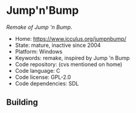 # Jump'n'Bump

_Remake of Jump 'n Bump._

- Home: https://www.icculus.org/jumpnbump/
- State: mature, inactive since 2004
- Platform: Windows
- Keywords: remake, inspired by Jump 'n Bump
- Code repository: (cvs mentioned on home)
- Code language: C
- Code license: GPL-2.0
- Code dependencies: SDL

## Building
